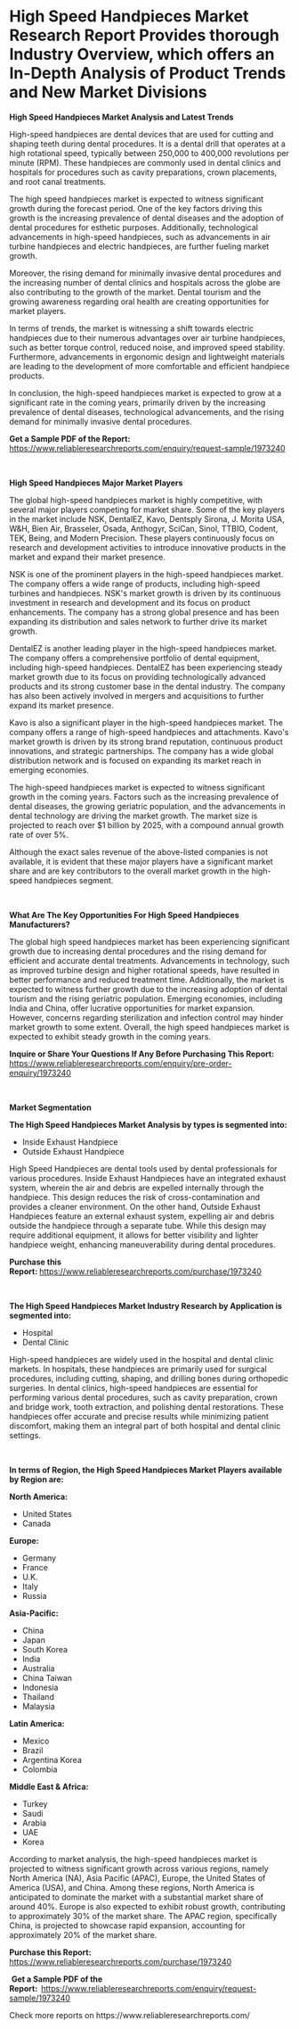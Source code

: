 <p><h1>High Speed Handpieces Market Research Report Provides thorough Industry Overview, which offers an In-Depth Analysis of Product Trends and New Market Divisions</h1></p><p><strong>High Speed Handpieces Market Analysis and Latest Trends</strong></p>
<p><p>High-speed handpieces are dental devices that are used for cutting and shaping teeth during dental procedures. It is a dental drill that operates at a high rotational speed, typically between 250,000 to 400,000 revolutions per minute (RPM). These handpieces are commonly used in dental clinics and hospitals for procedures such as cavity preparations, crown placements, and root canal treatments.</p><p>The high speed handpieces market is expected to witness significant growth during the forecast period. One of the key factors driving this growth is the increasing prevalence of dental diseases and the adoption of dental procedures for esthetic purposes. Additionally, technological advancements in high-speed handpieces, such as advancements in air turbine handpieces and electric handpieces, are further fueling market growth.</p><p>Moreover, the rising demand for minimally invasive dental procedures and the increasing number of dental clinics and hospitals across the globe are also contributing to the growth of the market. Dental tourism and the growing awareness regarding oral health are creating opportunities for market players.</p><p>In terms of trends, the market is witnessing a shift towards electric handpieces due to their numerous advantages over air turbine handpieces, such as better torque control, reduced noise, and improved speed stability. Furthermore, advancements in ergonomic design and lightweight materials are leading to the development of more comfortable and efficient handpiece products.</p><p>In conclusion, the high-speed handpieces market is expected to grow at a significant rate in the coming years, primarily driven by the increasing prevalence of dental diseases, technological advancements, and the rising demand for minimally invasive dental procedures.</p></p>
<p><strong>Get a Sample PDF of the Report:&nbsp;</strong> <a href="https://www.reliableresearchreports.com/enquiry/request-sample/1973240">https://www.reliableresearchreports.com/enquiry/request-sample/1973240</a></p>
<p>&nbsp;</p>
<p><strong>High Speed Handpieces Major Market Players</strong></p>
<p><p>The global high-speed handpieces market is highly competitive, with several major players competing for market share. Some of the key players in the market include NSK, DentalEZ, Kavo, Dentsply Sirona, J. Morita USA, W&H, Bien Air, Brasseler, Osada, Anthogyr, SciCan, Sinol, TTBIO, Codent, TEK, Being, and Modern Precision. These players continuously focus on research and development activities to introduce innovative products in the market and expand their market presence.</p><p>NSK is one of the prominent players in the high-speed handpieces market. The company offers a wide range of products, including high-speed turbines and handpieces. NSK's market growth is driven by its continuous investment in research and development and its focus on product enhancements. The company has a strong global presence and has been expanding its distribution and sales network to further drive its market growth. </p><p>DentalEZ is another leading player in the high-speed handpieces market. The company offers a comprehensive portfolio of dental equipment, including high-speed handpieces. DentalEZ has been experiencing steady market growth due to its focus on providing technologically advanced products and its strong customer base in the dental industry. The company has also been actively involved in mergers and acquisitions to further expand its market presence.</p><p>Kavo is also a significant player in the high-speed handpieces market. The company offers a range of high-speed handpieces and attachments. Kavo's market growth is driven by its strong brand reputation, continuous product innovations, and strategic partnerships. The company has a wide global distribution network and is focused on expanding its market reach in emerging economies.</p><p>The high-speed handpieces market is expected to witness significant growth in the coming years. Factors such as the increasing prevalence of dental diseases, the growing geriatric population, and the advancements in dental technology are driving the market growth. The market size is projected to reach over $1 billion by 2025, with a compound annual growth rate of over 5%.</p><p>Although the exact sales revenue of the above-listed companies is not available, it is evident that these major players have a significant market share and are key contributors to the overall market growth in the high-speed handpieces segment.</p></p>
<p>&nbsp;</p>
<p><strong>What Are The Key Opportunities For High Speed Handpieces Manufacturers?</strong></p>
<p><p>The global high speed handpieces market has been experiencing significant growth due to increasing dental procedures and the rising demand for efficient and accurate dental treatments. Advancements in technology, such as improved turbine design and higher rotational speeds, have resulted in better performance and reduced treatment time. Additionally, the market is expected to witness further growth due to the increasing adoption of dental tourism and the rising geriatric population. Emerging economies, including India and China, offer lucrative opportunities for market expansion. However, concerns regarding sterilization and infection control may hinder market growth to some extent. Overall, the high speed handpieces market is expected to exhibit steady growth in the coming years.</p></p>
<p><strong>Inquire or Share Your Questions If Any Before Purchasing This Report:</strong> <a href="https://www.reliableresearchreports.com/enquiry/pre-order-enquiry/1973240">https://www.reliableresearchreports.com/enquiry/pre-order-enquiry/1973240</a></p>
<p>&nbsp;</p>
<p><strong>Market Segmentation</strong></p>
<p><strong>The High Speed Handpieces Market Analysis by types is segmented into:</strong></p>
<p><ul><li>Inside Exhaust Handpiece</li><li>Outside Exhaust Handpiece</li></ul></p>
<p><p>High Speed Handpieces are dental tools used by dental professionals for various procedures. Inside Exhaust Handpieces have an integrated exhaust system, wherein the air and debris are expelled internally through the handpiece. This design reduces the risk of cross-contamination and provides a cleaner environment. On the other hand, Outside Exhaust Handpieces feature an external exhaust system, expelling air and debris outside the handpiece through a separate tube. While this design may require additional equipment, it allows for better visibility and lighter handpiece weight, enhancing maneuverability during dental procedures.</p></p>
<p><strong>Purchase this Report:&nbsp;</strong><a href="https://www.reliableresearchreports.com/purchase/1973240">https://www.reliableresearchreports.com/purchase/1973240</a></p>
<p>&nbsp;</p>
<p><strong>The High Speed Handpieces Market Industry Research by Application is segmented into:</strong></p>
<p><ul><li>Hospital</li><li>Dental Clinic</li></ul></p>
<p><p>High-speed handpieces are widely used in the hospital and dental clinic markets. In hospitals, these handpieces are primarily used for surgical procedures, including cutting, shaping, and drilling bones during orthopedic surgeries. In dental clinics, high-speed handpieces are essential for performing various dental procedures, such as cavity preparation, crown and bridge work, tooth extraction, and polishing dental restorations. These handpieces offer accurate and precise results while minimizing patient discomfort, making them an integral part of both hospital and dental clinic settings.</p></p>
<p>&nbsp;</p>
<p><strong>In terms of Region, the High Speed Handpieces Market Players available by Region are:</strong></p>
<p>
    <p> <strong> North America: </strong>
        <ul>
            <li>United States</li>
            <li>Canada</li>
        </ul>
        </p> 
    <p> <strong> Europe: </strong>
        <ul>
            <li>Germany</li>
            <li>France</li>
            <li>U.K.</li>
            <li>Italy</li>
            <li>Russia</li>
        </ul>
        </p> 
    <p> <strong> Asia-Pacific: </strong>
        <ul>
            <li>China</li>
            <li>Japan</li>
            <li>South Korea</li>
            <li>India</li>
            <li>Australia</li>
            <li>China Taiwan</li>
            <li>Indonesia</li>
            <li>Thailand</li>
            <li>Malaysia</li>
        </ul>
        </p> 
    <p> <strong> Latin America: </strong>
        <ul>
            <li>Mexico</li>
            <li>Brazil</li>
            <li>Argentina Korea</li>
            <li>Colombia</li>
        </ul>
        </p> 
    <p> <strong> Middle East & Africa: </strong>
        <ul>
            <li>Turkey</li>
            <li>Saudi</li>
            <li>Arabia</li>
            <li>UAE</li>
            <li>Korea</li>
        </ul>
    </p>
    </p>
<p><p>According to market analysis, the high-speed handpieces market is projected to witness significant growth across various regions, namely North America (NA), Asia Pacific (APAC), Europe, the United States of America (USA), and China. Among these regions, North America is anticipated to dominate the market with a substantial market share of around 40%. Europe is also expected to exhibit robust growth, contributing to approximately 30% of the market share. The APAC region, specifically China, is projected to showcase rapid expansion, accounting for approximately 20% of the market share.</p></p>
<p><strong>Purchase this Report: </strong><a href="https://www.reliableresearchreports.com/purchase/1973240">https://www.reliableresearchreports.com/purchase/1973240</a></p>
<p>&nbsp;<strong>Get a Sample PDF of the Report:&nbsp;&nbsp;</strong><a href="https://www.reliableresearchreports.com/enquiry/request-sample/1973240">https://www.reliableresearchreports.com/enquiry/request-sample/1973240</a></p>
<p><strong></strong></p>
<p>Check more reports on https://www.reliableresearchreports.com/</p>
